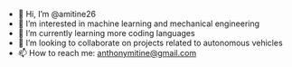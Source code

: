 - 👋 Hi, I’m @amitine26
- 👀 I’m interested in machine learning and mechanical engineering
- 🌱 I’m currently learning more coding languages
- 💞️ I’m looking to collaborate on projects related to autonomous vehicles
- 📫 How to reach me: anthonymitine@gmail.com

<!---
amitine26/amitine26 is a ✨ special ✨ repository because its `README.md` (this file) appears on your GitHub profile.
You can click the Preview link to take a look at your changes.
--->
